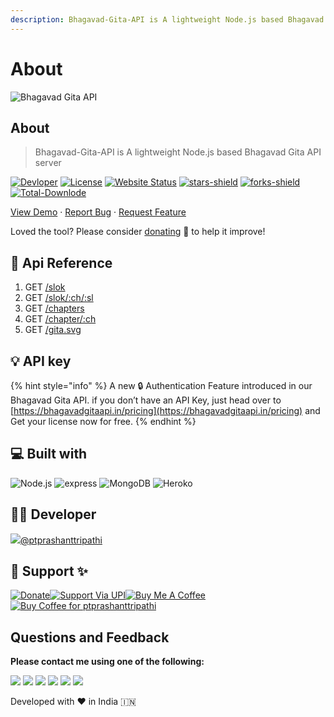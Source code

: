 ```yaml
---
description: Bhagavad-Gita-API is A lightweight Node.js based Bhagavad Gita API server
---
```


# About

![Bhagavad Gita API](https://repository-images.githubusercontent.com/314205765/0bb18d80-2b22-11eb-8f6f-ccf20c0c2679)

## About

> Bhagavad-Gita-API is A lightweight Node.js based Bhagavad Gita API server

[![Devloper](https://img.shields.io/badge/Devloper-Pt.%20Prashant%20Tripathi-Success.svg?style=flat-square)](https://github.com/PtPrashantTripathi) [![License](https://img.shields.io/github/license/vedicscriptures/bhagavad-gita-api.svg?style=flat-square)](https://github.com/vedicscriptures/bhagavad-gita-api/LICENSE) [![Website Status](https://img.shields.io/website/http/ptprashanttripathi.github.io.svg?down_message=Down&up_message=Online&style=flat-square)](https://vedicscriptures.github.io) [![stars-shield](https://img.shields.io/github/stars/vedicscriptures/bhagavad-gita-api.svg?style=flat-square)](https://github.com/vedicscriptures/bhagavad-gita-api/stargazers) [![forks-shield](https://img.shields.io/github/forks/vedicscriptures/bhagavad-gita-api.svg?style=flat-square)](https://github.com/vedicscriptures/bhagavad-gita-api/network/members) [![Total-Downlode](https://img.shields.io/github/downloads/vedicscriptures/bhagavad-gita-api/total.svg?style=flat-square)](https://github.com/vedicscriptures/bhagavad-gita-api/graphs/traffic)

[View Demo](https://vedicscriptures.github.io) · [Report Bug](https://github.com/vedicscriptures/bhagavad-gita-api/issues/new/choose) · [Request Feature](https://github.com/vedicscriptures/bhagavad-gita-api/issues/new/choose)

Loved the tool? Please consider [donating](https://paypal.me/ptprashanttripathi/100) 💸 to help it improve!

## 🚀 Api Reference

1. GET [/slok](api-reference/get-slok.md)
2. GET [/slok/:ch/:sl](api-reference/get-slokm.md)
3. GET [/chapters](api-reference/get-chapters.md)
4. GET [/chapter/:ch](api-reference/get-chapter.md)
5. GET [/gita.svg](api-reference/get-gita.svg.md)

## 💡 API key

{% hint style="info" %}
A new 🔒 Authentication Feature  introduced in our Bhagavad Gita API. if you don’t have an API Key, just head over to [https://bhagavadgitaapi.in/pricing](https://bhagavadgitaapi.in/pricing) and  Get your license now for free. 
{% endhint %}

## 💻 Built with

![Node.js](https://img.shields.io/badge/node.js%20-%2343853D.svg?&style=for-the-badge&logo=node.js&logoColor=white) ![express](https://img.shields.io/badge/express.js%20-%23404d59.svg?&style=for-the-badge) ![MongoDB](https://img.shields.io/badge/MongoDB-%234ea94b.svg?&style=for-the-badge&logo=mongodb&logoColor=white) ![Heroko](https://img.shields.io/badge/heroku%20-%23430098.svg?&style=for-the-badge&logo=heroku&logoColor=white)

## 👨‍💻 Developer

[![](https://avatars.githubusercontent.com/u/26687933?v=4&s=48)@ptprashanttripathi](https://github.com/ptprashanttripathi)

## 🙏 Support ✨

[![Donate](https://img.shields.io/badge/support-PayPal-blue?logo=PayPal&style=flat-square&label=Donate)![Support Via UPI](https://raw.githubusercontent.com/PtPrashantTripathi/linkpe/main/img/linkpebadge.svg)![Buy Me A Coffee](https://cdn.buymeacoffee.com/buttons/default-orange.png)![Buy Coffee for ptprashanttripathi](https://cdn.ko-fi.com/cdn/kofi3.png?v=2)](https://paypal.me/PtPrashantTripathi)

## Questions and Feedback

**Please contact me using one of the following:**

[![](https://img.shields.io/badge/twitter-%231DA1F2.svg?&style=for-the-badge&logo=twitter&logoColor=white)](https://twitter.com/ptprashant09) [![](https://img.shields.io/badge/linkedin-%230077B5.svg?&style=for-the-badge&logo=linkedin&logoColor=white)](https://www.linkedin.com/in/ptprashanttripathi/) [![](https://img.shields.io/badge/instagram-%23E4405F.svg?&style=for-the-badge&logo=instagram&logoColor=white)](https://www.instagram.com/ptprashanttripathi/) [![](https://img.shields.io/badge/telegram-%233498DB.svg?&style=for-the-badge&logo=telegram&logoColor=white)](https://t.me/ptprashanttripathi/) [![](https://img.shields.io/badge/facebook-%231877F2.svg?&style=for-the-badge&logo=facebook&logoColor=white)](https://www.facebook.com/ptprashanttripathi) [![](https://img.shields.io/badge/DEV.TO-%230A0A0A.svg?&style=for-the-badge&logo=dev-dot-to&logoColor=white)](https://dev.to/ptprashanttripathi)

Developed with ❤️ in India 🇮🇳

